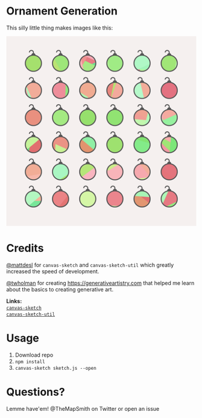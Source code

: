 # Ornament Generation
This silly little thing makes images like this:  

![preview](https://raw.githubusercontent.com/TheMapSmith/orn-gen/master/example%20outputs/2018.12.10-16.32.48.png)

# Credits
[@mattdesl](https://twitter.com/mattdesl) for `canvas-sketch` and `canvas-sketch-util` which greatly increased the speed of development.

[@twholman](https://twitter.com/twholman) for creating https://generativeartistry.com that helped me learn about the basics to creating generative art. 

**Links:**  
[`canvas-sketch`](https://github.com/mattdesl/canvas-sketch)  
[`canvas-sketch-util`](https://github.com/mattdesl/canvas-sketch-util)

# Usage
1. Download repo
2. `npm install`
3. `canvas-sketch sketch.js --open`

# Questions?
Lemme have'em! @TheMapSmith on Twitter or open an issue
